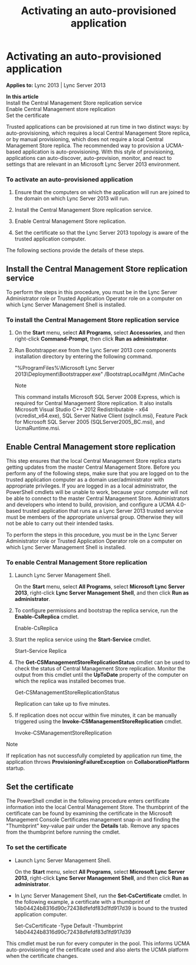 ﻿---
title: Activating an auto-provisioned application
TOCTitle: Activating an auto-provisioned application
ms:assetid: 0f3a7547-8118-4b14-b88b-c8f4b5e5f99d
ms:mtpsurl: https://msdn.microsoft.com/en-us/library/Dn466123(v=office.15)
ms:contentKeyID: 57103416
ms.date: 07/25/2014
mtps_version: v=office.15
---

# Activating an auto-provisioned application


**Applies to:** Lync 2013 | Lync Server 2013

**In this article**  
Install the Central Management Store replication service  
Enable Central Management store replication  
Set the certificate  

Trusted applications can be provisioned at run time in two distinct ways: by auto-provisioning, which requires a local Central Management Store replica, or by manual provisioning, which does not require a local Central Management Store replica. The recommended way to provision a UCMA-based application is auto-provisioning. With this style of provisioning, applications can auto-discover, auto-provision, monitor, and react to settings that are relevant in an Microsoft Lync Server 2013 environment.

### To activate an auto-provisioned application

1.  Ensure that the computers on which the application will run are joined to the domain on which Lync Server 2013 will run.

2.  Install the Central Management Store replication service.

3.  Enable Central Management Store replication.

4.  Set the certificate so that the Lync Server 2013 topology is aware of the trusted application computer.

The following sections provide the details of these steps.

## Install the Central Management Store replication service

To perform the steps in this procedure, you must be in the Lync Server Administrator role or Trusted Application Operator role on a computer on which Lync Server Management Shell is installed.

### To install the Central Management Store replication service

1.  On the **Start** menu, select **All Programs**, select **Accessories**, and then right-click **Command-Prompt**, then click **Run as administrator**.

2.  Run Bootstrapper.exe from the Lync Server 2013 core components installation directory by entering the following command.
    
    "%ProgramFiles%\\Microsoft Lync Server 2013\\Deployment\\Bootstrapper.exe" /BootstrapLocalMgmt /MinCache
    

    > [!NOTE]
    > <P>This command installs Microsoft SQL Server 2008 Express, which is required for Central Management Store replication. It also installs Microsoft Visual Studio C++ 2012 Redistributable - x64 (vcredist_x64.exe), SQL Server Native Client (sqlncli.msi), Feature Pack for Microsoft SQL Server 2005 (SQLServer2005_BC.msi), and UcmaRuntime.msi.</P>



## Enable Central Management store replication

This step ensures that the local Central Management Store replica starts getting updates from the master Central Management Store. Before you perform any of the following steps, make sure that you are logged on to the trusted application computer as a domain user/administrator with appropriate privileges. If you are logged in as a local administrator, the PowerShell cmdlets will be unable to work, because your computer will not be able to connect to the master Central Management Store. Administrators and developers who intend to build, provision, and configure a UCMA 4.0-based trusted application that runs as a Lync Server 2013 trusted service must be members of the appropriate universal group. Otherwise they will not be able to carry out their intended tasks.

To perform the steps in this procedure, you must be in the Lync Server Administrator role or Trusted Application Operator role on a computer on which Lync Server Management Shell is installed.

### To enable Central Management Store replication

1.  Launch Lync Server Management Shell.
    
    On the **Start** menu, select **All Programs**, select **Microsoft Lync Server 2013**, right-click **Lync Server Management Shell**, and then click **Run as administrator**.

2.  To configure permissions and bootstrap the replica service, run the **Enable-CsReplica** cmdlet.
    
    Enable-CsReplica

3.  Start the replica service using the **Start-Service** cmdlet.
    
    Start–Service Replica

4.  The **Get-CSManagementStoreReplicationStatus** cmdlet can be used to check the status of Central Management Store replication. Monitor the output from this cmdlet until the **UpToDate** property of the computer on which the replica was installed becomes true.
    
    Get-CSManagementStoreReplicationStatus
    
    Replication can take up to five minutes.

5.  If replication does not occur within five minutes, it can be manually triggered using the **Invoke-CSManagementStoreReplication** cmdlet.
    
    Invoke-CSManagementStoreReplication


> [!NOTE]
> <P>If replication has not successfully completed by application run time, the application throws <STRONG>ProvisioningFailureException</STRONG> on <STRONG>CollaborationPlatform</STRONG> startup.</P>



## Set the certificate

The PowerShell cmdlet in the following procedure enters certificate information into the local Central Management Store. The thumbprint of the certificate can be found by examining the certificate in the Microsoft Management Console Certificates management snap-in and finding the "Thumbprint" key-value pair under the **Details** tab. Remove any spaces from the thumbprint before running the cmdlet.

### To set the certificate

  - Launch Lync Server Management Shell.
    
    On the **Start** menu, select **All Programs**, select **Microsoft Lync Server 2013**, right-click **Lync Server Management Shell**, and then click **Run as administrator**.

  - In Lync Server Management Shell, run the **Set-CsCertificate** cmdlet. In the following example, a certificate with a thumbprint of 14b04424b8316d90c72438dfefdf83d1fd917d39 is bound to the trusted application computer.
    
    Set-CsCertificate -Type Default -Thumbprint 14b04424b8316d90c72438dfefdf83d1fd917d39

This cmdlet must be run for every computer in the pool. This informs UCMA auto-provisioning of the certificate used and also alerts the UCMA platform when the certificate changes.

